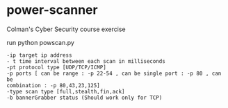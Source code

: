 power-scanner
=============

Colman's Cyber Security course exercise 

run python powscan.py 

    -ip target ip address 
    - t time interval between each scan in milliseconds 
    -pt protocol type [UDP/TCP/ICMP] 
    -p ports [ can be range : -p 22-54 , can be single port : -p 80 , can be 
    combination : -p 80,43,23,125] 
    -type scan type [full,stealth,fin,ack] 
    -b bannerGrabber status (Should work only for TCP)

